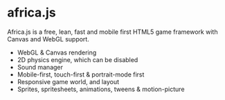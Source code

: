 # africa.js

Africa.js is a free, lean, fast and mobile first HTML5 game framework with
Canvas and WebGL support.

* WebGL & Canvas rendering
* 2D physics engine, which can be disabled
* Sound manager
* Mobile-first, touch-first & portrait-mode first
* Responsive game world, and layout
* Sprites, spritesheets, animations, tweens & motion-picture


